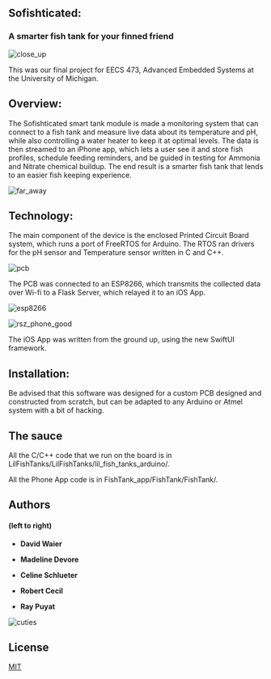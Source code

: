 ## Sofishticated: 
### A smarter fish tank for your finned friend

![close_up](https://user-images.githubusercontent.com/41589697/71604908-26a69800-2b33-11ea-80fa-e5c2636d1bf4.jpeg)


This was our final project for EECS 473, Advanced Embedded Systems at the University of Michigan.

## Overview:

The Sofishticated smart tank module is made a monitoring system that can connect to a fish tank and measure live data about its temperature and pH, while also controlling a water heater to keep it at optimal levels. The data is then streamed to an iPhone app, which lets a user see it and store fish profiles, schedule feeding reminders, and be guided in testing for Ammonia and Nitrate chemical buildup.
The end result is a smarter fish tank that lends to an easier fish keeping experience.

![far_away](https://user-images.githubusercontent.com/41589697/71604920-3d4cef00-2b33-11ea-815b-50a8049a89a6.jpeg)




## Technology:
The main component of the device is the enclosed Printed Circuit Board system, which runs a port of FreeRTOS for Arduino. The RTOS ran drivers for the pH sensor and Temperature sensor written in C and C++.

![pcb](https://user-images.githubusercontent.com/41589697/71606034-b7817180-2b3b-11ea-8abe-e3f3c50c45d5.jpeg)

The PCB was connected to an ESP8266, which transmits the collected data over Wi-fi to a Flask Server, which relayed it to an iOS App.

![esp8266](https://user-images.githubusercontent.com/41589697/71607698-932c9180-2b49-11ea-87dd-ed7b1f021a14.jpg)


![rsz_phone_good](https://user-images.githubusercontent.com/41589697/71607757-0b935280-2b4a-11ea-846f-34df39afa55d.jpg)

The iOS App was written from the ground up, using the new SwiftUI framework.

## Installation:
Be advised that this software was designed for a custom PCB designed and constructed from scratch, but can be adapted to any Arduino or Atmel system with a bit of hacking.

## The sauce
All the C/C++ code that we run on the board is in LilFishTanks/LilFishTanks/lil_fish_tanks_arduino/.

All the Phone App code is in FishTank_app/FishTank/FishTank/.

## Authors
#### (left to right)

* **David Waier** 

* **Madeline Devore** 

* **Celine Schlueter**

* **Robert Cecil** 

* **Ray Puyat** 

![cuties](https://user-images.githubusercontent.com/41589697/71604888-f3640900-2b32-11ea-96e6-fc64cbe460e1.jpeg)


## License
[MIT](https://choosealicense.com/licenses/mit/)